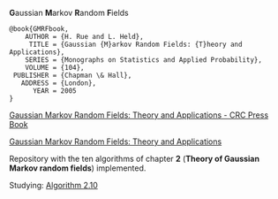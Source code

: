 **G**aussian **M**arkov **R**andom **F**ields

```
@book{GMRFbook,
    AUTHOR = {H. Rue and L. Held},
     TITLE = {Gaussian {M}arkov Random Fields: {T}heory and Applications},
    SERIES = {Monographs on Statistics and Applied Probability},
    VOLUME = {104},
 PUBLISHER = {Chapman \& Hall},
   ADDRESS = {London},
      YEAR = 2005
}
```

[Gaussian Markov Random Fields: Theory and Applications - CRC Press Book](https://www.crcpress.com/Gaussian-Markov-Random-Fields-Theory-and-Applications/Rue-Held/p/book/9781584884323)

[Gaussian Markov Random Fields: Theory and Applications](https://folk.ntnu.no/hrue/GMRF-book/)

Repository with the ten algorithms of chapter **2** (**Theory of Gaussian Markov random fields**) implemented.

Studying: [Algorithm 2.10](http://mynameislaure.github.io/GMRF/helpmepls.html)
